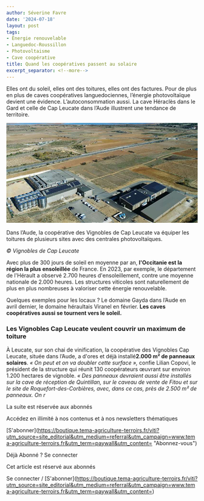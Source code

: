 ```yaml
---
author: Séverine Favre
date: '2024-07-18'
layout: post
tags:
- Énergie renouvelable
- Languedoc-Roussillon
- Photovoltaisme
- Cave coopérative
title: Quand les coopératives passent au solaire
excerpt_separator: <!--more-->
---
```


Elles ont du soleil, elles ont des toitures, elles ont des factures. Pour de plus en plus de caves coopératives languedociennes, l’énergie photovoltaïque devient une évidence. L’autoconsommation aussi. La cave Héraclès dans le Gard et celle de Cap Leucate dans l’Aude illustrent une tendance de territoire.

![](/assets/46964854ca24f6a12c7c39a238f761e6.jpg)
<!--more-->


Dans l’Aude, la coopérative des Vignobles de Cap Leucate va équiper les toitures de plusieurs sites avec des centrales photovoltaïques. 

_© Vignobles de Cap Leucate_



Avec plus de 300 jours de soleil en moyenne par an, **l'Occitanie est la région la plus ensoleillée** de France. En 2023, par exemple, le département de l'Hérault a observé 2.700 heures d'ensoleillement, contre une moyenne nationale de 2.000 heures. Les structures viticoles sont naturellement de plus en plus nombreuses à valoriser cette énergie renouvelable.

Quelques exemples pour les locaux ? Le domaine Gayda dans l’Aude en avril dernier, le domaine héraultais Viranel en février. **Les caves coopératives aussi se tournent vers le soleil.**

### Les Vignobles Cap Leucate veulent couvrir un maximum de toiture

À Leucate, sur son chai de vinification, la coopérative des Vignobles Cap Leucate, située dans l’Aude, a d'ores et déjà installé**2.000 m² de panneaux solaires**. _« On peut et on va doubler cette surface_  _»,_ confie Lilian Copovi, le président de la structure qui réunit 130 coopérateurs œuvrant sur environ 1.200 hectares de vignoble. _«_  _Des panneaux devraient aussi être installés sur la cave de réception de Quintillan, sur le caveau de vente de Fitou et sur le site de Roquefort-des-Corbières, avec, dans ce cas, près de 2.500_  _m² de panneaux. On r_

La suite est réservée aux abonnés

Accédez en illimité à nos contenus et à nos newsletters thématiques

[S'abonner](https://boutique.tema-agriculture-terroirs.fr/viti?utm_source=site_editorial&utm_medium=referral&utm_campaign=www.tema-agriculture-terroirs.fr&utm_term=paywall&utm_content=<?php echo $_SERVER\['HTTP_HOST'\].$_SERVER\['REQUEST_URI'\];?> "Abonnez-vous")

Déjà Abonné ? Se connecter

Cet article est réservé aux abonnés

Se connecter / [S'abonner](https://boutique.tema-agriculture-terroirs.fr/viti?utm_source=site_editorial&utm_medium=referral&utm_campaign=www.tema-agriculture-terroirs.fr&utm_term=paywall&utm_content=<?php echo $_SERVER\['HTTP_HOST'\].$_SERVER\['REQUEST_URI'\];?>)